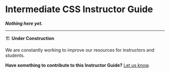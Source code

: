 <h1>
  <span class="headline">Intermediate CSS</span>
  <span class="subhead">Instructor Guide</span>
</h1>

**_Nothing here yet._**

---

🏗️ **Under Construction**

We are constantly working to improve our resources for instructors and students.

**Have something to contribute to this Instructor Guide?** [Let us know](https://pages.git.generalassemb.ly/modular-curriculum-all-courses/universal-resources-internal/module-feedback).
